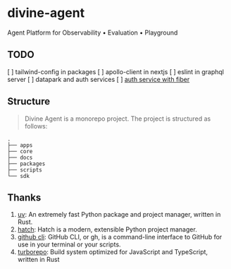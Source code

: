 # divine-agent

Agent Platform for Observability • Evaluation • Playground

## TODO

[ ] tailwind-config in packages
[ ] apollo-client in nextjs
[ ] eslint in graphql server
[ ] datapark and auth services
[ ] [auth service with fiber](https://github.com/gofiber/recipes/tree/master/auth-docker-postgres-jwt)

## Structure

> Divine Agent is a monorepo project. The project is structured as follows:

```plaintext
.
├── apps
├── core
├── docs
├── packages
├── scripts
└── sdk
```

## Thanks

1. [uv](https://github.com/astral-sh/uv): An extremely fast Python package and project manager, written in Rust.
2. [hatch](https://github.com/pypa/hatch): Hatch is a modern, extensible Python project manager.
3. [github cli](https://cli.github.com/manual): GitHub CLI, or gh, is a command-line interface to GitHub for use in your terminal or your scripts.
4. [turborepo](https://github.com/vercel/turborepo): Build system optimized for JavaScript and TypeScript, written in Rust
